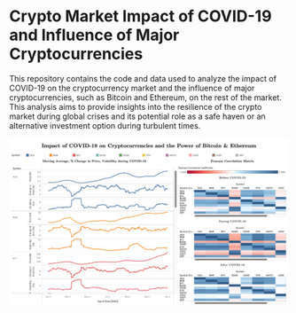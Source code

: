 # Crypto Market Impact of COVID-19 and Influence of Major Cryptocurrencies

This repository contains the code and data used to analyze the impact of COVID-19 on the cryptocurrency market and the influence of major cryptocurrencies, such as Bitcoin and Ethereum, on the rest of the market. This analysis aims to provide insights into the resilience of the crypto market during global crises and its potential role as a safe haven or an alternative investment option during turbulent times.

![Tableau Dashboard](https://github.com/gabriansa/COVID-Crypto-Impact/blob/master/Dashboard_Screenshot.png)
